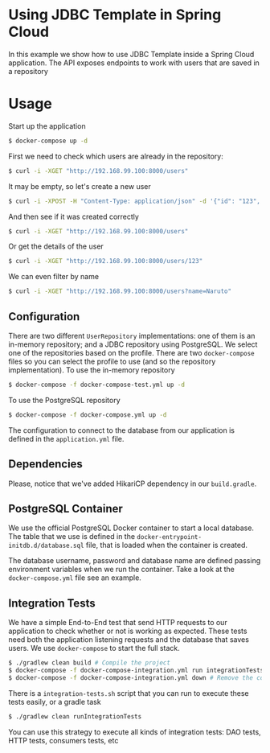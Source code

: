 # Using JDBC Template in Spring Cloud
In this example we show how to use JDBC Template inside a Spring Cloud application. The API exposes endpoints to work with users that are saved in a repository

# Usage
Start up the application

```bash
$ docker-compose up -d
```

First we need to check which users are already in the repository:

```bash
$ curl -i -XGET "http://192.168.99.100:8000/users"
```

It may be empty, so let's create a new user

```bash
$ curl -i -XPOST -H "Content-Type: application/json" -d '{"id": "123", "name": "Naruto", "lastname": "Uzumaki"}' "http://192.168.99.100:8000/users"
```

And then see if it was created correctly

```bash
$ curl -i -XGET "http://192.168.99.100:8000/users"
```

Or get the details of the user

```bash
$ curl -i -XGET "http://192.168.99.100:8000/users/123"
```

We can even filter by name

```bash
$ curl -i -XGET "http://192.168.99.100:8000/users?name=Naruto"
```

## Configuration
There are two different `UserRepository` implementations: one of them is an in-memory repository; and a JDBC repository using PostgreSQL. We select one of the repositories based on the profile.
There are two `docker-compose` files so you can select the profile to use (and so the repository implementation). To use the in-memory repository

```bash
$ docker-compose -f docker-compose-test.yml up -d
```

To use the PostgreSQL repository

```bash
$ docker-compose -f docker-compose.yml up -d
```

The configuration to connect to the database from our application is defined in the `application.yml` file.

## Dependencies
Please, notice that we've added HikariCP dependency in our `build.gradle`.

## PostgreSQL Container
We use the official PostgreSQL Docker container to start a local database. The table that we use is defined in the `docker-entrypoint-initdb.d/database.sql` file, that is loaded when the container is created.

The database username, password and database name are defined passing environment variables when we run the container. Take a look at the `docker-compose.yml` file see an example.

## Integration Tests
We have a simple End-to-End test that send HTTP requests to our application to check whether or not is working as expected. These tests need both the application listening requests and the database that saves users. We use `docker-compose` to start the full stack.

```bash
$ ./gradlew clean build # Compile the project
$ docker-compose -f docker-compose-integration.yml run integrationTests # Execute gradle tasks for tests
$ docker-compose -f docker-compose-integration.yml down # Remove the containers
```

There is a `integration-tests.sh` script that you can run to execute these tests easily, or a gradle task

```bash
$ ./gradlew clean runIntegrationTests
```

You can use this strategy to execute all kinds of integration tests: DAO tests, HTTP tests, consumers tests, etc